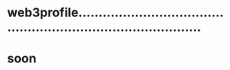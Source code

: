 # web3profile....................................................................................
# soon
